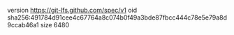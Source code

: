 version https://git-lfs.github.com/spec/v1
oid sha256:491784d91cee4c67764a8c074b0f49a3bde87fbcc444c78e5e79a8d9ccab46a1
size 6480
